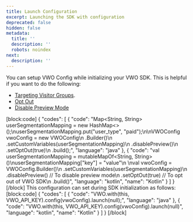 ```yaml
---
title: Launch Configuration
excerpt: Launching the SDK with configuration
deprecated: false
hidden: false
metadata:
  title: ''
  description: ''
  robots: noindex
next:
  description: ''
---
```

You can setup VWO Config while initializing your VWO SDK. This is helpful if you want to do the following:
  *  [Targeting Visitor Groups](ref:android-targeting-visitor-groups).
  *  [Opt Out](ref:android-opt-out)
  *  [Disable Preview Mode](ref:android-preview-mode)

[block:code]
{
  "codes": [
    {
      "code": "Map<String, String> userSegmentationMapping = new HashMap<>();\nuserSegmentationMapping.put(\"user_type\", \"paid\");\n\nVWOConfig vwoConfig = new VWOConfig\n  .Builder()\n  .setCustomVariables(userSegmentationMapping)\n  .disablePreview()\n  .setOptOut(true)\n  .build();",
      "language": "java"
    },
    {
      "code": "val userSegmentationMapping = mutableMapOf<String, String>()\nuserSegmentationMapping[\"key\"] = \"value\"\n  \nval vwoConfig = VWOConfig.Builder()\n  .setCustomVariables(userSegmentationMapping)\n  .disablePreview()                               // To disable preview mode\n  .setOptOut(true)                                // To opt out of VWO SDK\n  .build()",
      "language": "kotlin",
      "name": "Kotlin"
    }
  ]
}
[/block]
This configuration can set during SDK initialization as follows:
[block:code]
{
  "codes": [
    {
      "code": "VWO.with(this, VWO_API_KEY).config(vwoConfig).launch(null);",
      "language": "java"
    },
    {
      "code": "VWO.with(this, VWO_API_KEY).config(vwoConfig).launch(null)",
      "language": "kotlin",
      "name": "Kotlin"
    }
  ]
}
[/block]